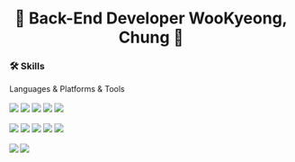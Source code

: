 
<h1 align="center"> 🛫 Back-End Developer WooKyeong, Chung 🛬 </h1>
<div align="left">
<!--  <h3 align="left">💾 My Project url</h3>
 <a href="http://3.37.61.229/"> <strong>📍 SportsMate</strong> </a> 
 <br>
 <a href=""> <strong>📍 SPACE MARKET</strong> </a> 
 <br> -->
 <h3 align="left">🛠 Skills</h3>
 Languages & Platforms & Tools<br><br>
  <img src="https://img.shields.io/badge/AWS RDS-527FFF?style=flat-square&logo=Amazon RDS&logoColor=white"/>
  <img src="https://img.shields.io/badge/AWS EC2-FF9900?style=flat-square&logo=Amazon ECS&logoColor=white"/>
  <img src="https://img.shields.io/badge/MySQL-4479A1?style=flat-square&logo=MySQL&logoColor=white"/>
  <img src="https://img.shields.io/badge/jQuery-0769AD?style=flat-square&logo=jQuery&logoColor=white"/>
<!--   <img src="https://img.shields.io/badge/jQuery-FA320A?style=flat-square&logo=jQuery&logoColor=white"/> -->
<!--   <img src="https://img.shields.io/badge/Firebase-FFCA28?style=flat-square&logo=Firebase&logoColor=white"/>  -->
  <img src="https://img.shields.io/badge/Spring-6DB33F?style=flat-square&logo=Spring&logoColor=white"/><br><br>
  <img src="https://img.shields.io/badge/Apache Tomcat-FA320A?style=flat-square&logo=Apache Tomcat&logoColor=white"/>
  <img src="https://img.shields.io/badge/HTML5-E34F26?style=flat-square&logo=HTML5&logoColor=white"/>
  <img src="https://img.shields.io/badge/CSS3-1572B6?style=flat-square&logo=CSS3&logoColor=white"/>
  <img src="https://img.shields.io/badge/JavaScript-F7DF1E?style=flat-square&logo=JavaScript&logoColor=white"/>
  <img src="https://img.shields.io/badge/Bootstrap-7952B3?style=flat-square&logo=Bootstrap&logoColor=white"/>
  <!--
  <img src="https://img.shields.io/badge/쓰고자하는_텍스트-컬러코드?style=flat-square&logo=simpleicons에서_아이콘이름&logoColor=white"/>
  -->
</div>
<br>
<div align="left">
 <img align="left" src="https://github-readme-stats.vercel.app/api/top-langs/?username=wjddnrud&theme=dracula&exclude_repo=clone-web-scrapper,clone-zoom&hide=Procfile&layout=com"/>
 <img align="left" src="https://github-readme-stats.vercel.app/api?username=wjddnrud&show_icons=true&theme=dracula"/>  
</div>
